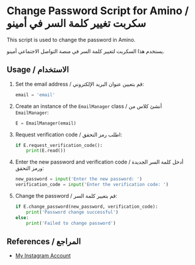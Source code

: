 # Change Password Script for Amino / سكربت تغيير كلمة السر في أمينو

This script is used to change the password in Amino.

يستخدم هذا السكربت لتغيير كلمة السر في منصة التواصل الاجتماعي أمينو.

## Usage / الاستخدام

1. Set the email address / قم بتعيين عنوان البريد الإلكتروني:
    ```python
    email = 'email'
    ```

2. Create an instance of the `EmailManager` class / أنشئ كلاس من  `EmailManager`:
    ```python
    E = EmailManager(email)
    ```

3. Request verification code / اطلب رمز التحقق:
    ```python
    if E.request_verification_code():
        print(E.read())
    ```

4. Enter the new password and verification code / أدخل كلمة السر الجديدة ورمز التحقق:
    ```python
    new_password = input('Enter the new password: ')
    verification_code = input('Enter the verification code: ')
    ```

5. Change the password / قم بتغيير كلمة السر:
    ```python
    if E.change_password(new_password, verification_code):
        print('Password change successful')
    else:
        print('Failed to change password')
    ```

## References / المراجع

- [My Instagram Account](https://instagram.com/w7x7s?igshid=NGExMmI2YTkyZg==)
